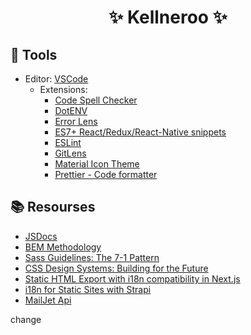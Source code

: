 <h1 align="center">
✨ Kellneroo ✨
</h1>

## 🧰 Tools

- Editor: [VSCode](https://code.visualstudio.com/)
  - Extensions:
    - [Code Spell Checker](https://marketplace.visualstudio.com/items?itemName=streetsidesoftware.code-spell-checker)
    - [DotENV](https://marketplace.visualstudio.com/items?itemName=mikestead.dotenv)
    - [Error Lens](https://marketplace.visualstudio.com/items?itemName=usernamehw.errorlens)
    - [ES7+ React/Redux/React-Native snippets](https://marketplace.visualstudio.com/items?itemName=dsznajder.es7-react-js-snippets)
    - [ESLint](https://marketplace.visualstudio.com/items?itemName=dbaeumer.vscode-eslint)
    - [GitLens](https://marketplace.visualstudio.com/items?itemName=eamodio.gitlens)
    - [Material Icon Theme](https://marketplace.visualstudio.com/items?itemName=PKief.material-icon-theme)
    - [Prettier - Code formatter](https://marketplace.visualstudio.com/items?itemName=esbenp.prettier-vscode)

## 📚 Resourses

- [JSDocs](https://jsdoc.app/about-getting-started.html)
- [BEM Methodology](https://en.bem.info/methodology/quick-start/)
- [Sass Guidelines: The 7-1 Pattern](https://sass-guidelin.es/)
- [CSS Design Systems: Building for the Future](https://css-tricks.com/design-systems-building-future/)
- [Static HTML Export with i18n compatibility in Next.js](https://dev.to/adrai/static-html-export-with-i18n-compatibility-in-nextjs-8cd)
- [i18n for Static Sites with Strapi](https://strapi.io/blog/i18n-for-static-sites-with-strapi)
- [MailJet Api](https://dev.mailjet.com/email/reference/)

change

